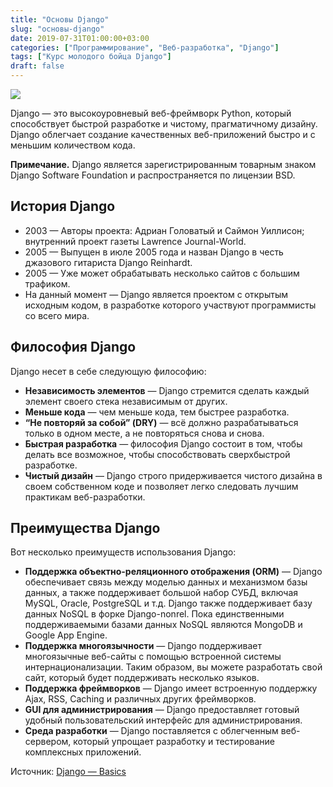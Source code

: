 ```yaml
---
title: "Основы Django"
slug: "основы-django"
date: 2019-07-31T01:00:00+03:00
categories: ["Программирование", "Веб-разработка", "Django"]
tags: ["Курс молодого бойца Django"]
draft: false
---
```


![](/posts/основы-django/Django1.jpg)

Django — это высокоуровневый веб-фреймворк Python, который способствует быстрой разработке и чистому, прагматичному дизайну.
Django облегчает создание качественных веб-приложений быстро и с меньшим количеством кода.

**Примечание.** Django является зарегистрированным товарным знаком Django Software Foundation и распространяется по лицензии BSD.

## История Django

- 2003 — Авторы проекта: Адриан Головатый и Саймон Уиллисон; внутренний проект газеты Lawrence Journal-World.
- 2005 — Выпущен в июле 2005 года и назван Django в честь джазового гитариста Django Reinhardt.
- 2005 — Уже может обрабатывать несколько сайтов с большим трафиком.
- На данный момент — Django является проектом с открытым исходным кодом, в разработке которого участвуют программисты со всего мира.

## Философия Django

Django несет в себе следующую философию:

- **Независимость элементов** — Django стремится сделать каждый элемент своего стека независимым от других.
- **Меньше кода** — чем меньше кода, тем быстрее разработка.
- **“Не повторяй за собой” (DRY)** — всё должно разрабатываться только в одном месте, а не повторяться снова и снова.
- **Быстрая разработка** — философия Django состоит в том, чтобы делать все возможное, чтобы способствовать сверхбыстрой разработке.
- **Чистый дизайн** — Django строго придерживается чистого дизайна в своем собственном коде и позволяет легко следовать лучшим практикам веб-разработки.

## Преимущества Django

Вот несколько преимуществ использования Django:

- **Поддержка объектно-реляционного отображения (ORM)** — Django обеспечивает связь между моделью данных и механизмом базы
данных, а также поддерживает большой набор СУБД, включая MySQL, Oracle, PostgreSQL и т.д. Django также поддерживает базу
данных NoSQL в форке Django-nonrel. Пока единственными поддерживаемыми базами данных NoSQL являются MongoDB и Google App Engine.
- **Поддержка многоязычности** — Django поддерживает многоязычные веб-сайты с помощью встроенной системы интернационализации.
Таким образом, вы можете разработать свой сайт, который будет поддерживать несколько языков.
- **Поддержка фреймворков** — Django имеет встроенную поддержку Ajax, RSS, Caching и различных других фреймворков.
- **GUI для администрирования** — Django предоставляет готовый удобный пользовательский интерфейс для администрирования.
- **Среда разработки** — Django поставляется с облегченным веб-сервером, который упрощает разработку и тестирование комплексных приложений.

Источник: [Django — Basics](https://www.tutorialspoint.com/django/django_basics.htm)
